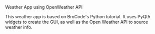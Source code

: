 Weather App using OpenWeather API

This weather app is based on BroCode's Python tutorial. It uses PyQt5 widgets to create the GUI, as well as the Open Weather API to source weather info. 
